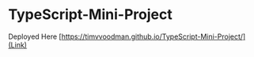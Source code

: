# TypeScript-Mini-Project


Deployed Here [https://timvvoodman.github.io/TypeScript-Mini-Project/](Link)
